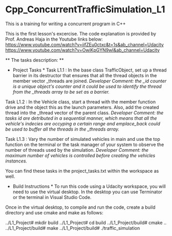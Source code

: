 # Cpp_ConcurrentTrafficSimulation_L1
This is a training for writing a concurrent program in C++

This is the first lesson's excercise. The code explanation is provided by Prof. Andreas Haja in the Youtube links below:
https://www.youtube.com/watch?v=iifZEu0ctxc&t=1s&ab_channel=Udacity
https://www.youtube.com/watch?v=OwiKpGYN9wI&ab_channel=Udacity

** The tasks description: **
* Project Tasks *
Task L1.1 : In the base class TrafficObject, set up a thread barrier in its destructor that ensures that all the thread objects in the member vector _threads are joined.
*Developer Comment: the _id counter is a unique object's counter and it could be used to identify the thread from the _threads array to be set as a barrier.*

Task L1.2 : In the Vehicle class, start a thread with the member function drive and the object this as the launch parameters. Also, add the created thread into the _thread vector of the parent class.
*Developer Comment: the tasks id are detributed in a sequential manner, which means that all the vehicle's indecies are occyping a certain range and emplace_back could be used to buffer all the threads in the _threads array.*

Task L1.3 : Vary the number of simulated vehicles in main and use the top function on the terminal or the task manager of your system to observe the number of threads used by the simulation.
*Developer Comment: the maximum number of vehicles is controlled before creating the vehicles instances.*

You can find these tasks in the project_tasks.txt within the workspace as well.

* Build Instructions * 
To run this code using a Udacity workspace, you will need to use the virtual desktop. In the desktop you can use Terminator or the terminal in Visual Studio Code.

Once in the virtual desktop, to compile and run the code, create a build directory and use cmake and make as follows:

../L1_Project# mkdir build
../L1_Project# cd build
../L1_Project/build# cmake ..
../L1_Project/build# make
../L1_Project/build# ./traffic_simulation
